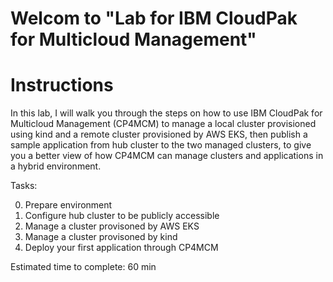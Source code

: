 # Welcom to "Lab for IBM CloudPak for Multicloud Management"

  Instructions
  ============

  In this lab, I will walk you through the steps on how to use IBM CloudPak for Multicloud Management (CP4MCM)
  to manage a local cluster provisioned using kind and a remote cluster provisioned by AWS EKS, then publish a
  sample application from hub cluster to the two managed clusters, to give you a better view of how CP4MCM can
  manage clusters and applications in a hybrid environment.

  Tasks:

  0) Prepare environment
  1) Configure hub cluster to be publicly accessible
  2) Manage a cluster provisoned by AWS EKS
  3) Manage a cluster provisoned by kind
  4) Deploy your first application through CP4MCM

  Estimated time to complete: 60 min
